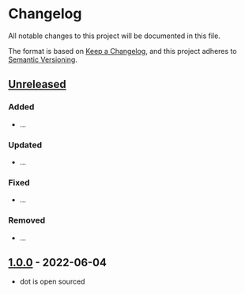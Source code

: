 # Changelog

All notable changes to this project will be documented in this file.

The format is based on [Keep a Changelog](https://keepachangelog.com/en/1.0.0/),
and this project adheres to [Semantic Versioning](https://semver.org/spec/v2.0.0.html).

## [Unreleased]

### Added

- ...

### Updated

- ...

### Fixed

- ...

### Removed

- ...

## [1.0.0] - 2022-06-04

- dot is open sourced

[Unreleased]: https://github.com/sensity-ai/dot/compare/1.0.0...HEAD
[1.0.0]: https://github.com/sensity-ai/dot/releases/tag/1.0.0

